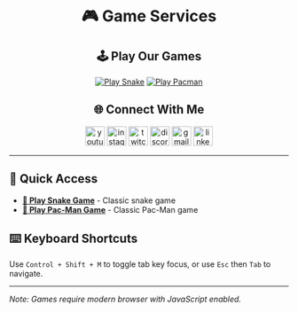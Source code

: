 <div align="center">

# 🎮 Game Services

## 🕹️ Play Our Games

[![Play Snake](https://img.shields.io/badge/Play_Snake-00AA00?style=for-the-badge&logo=snapcraft&logoColor=white)](https://adelenx.github.io/Snake-JavaScript/)
[![Play Pacman](https://img.shields.io/badge/Play_Pacman-FF0000?style=for-the-badge&logo=gamepad&logoColor=white)](https://adelenx.github.io/pacman/)

## 🌐 Connect With Me

<img src="https://img.shields.io/static/v1?message=Youtube&logo=youtube&label=&color=FF0000&logoColor=white&labelColor=&style=for-the-badge" height="35" alt="youtube logo" />
<img src="https://img.shields.io/static/v1?message=Instagram&logo=instagram&label=&color=E4405F&logoColor=white&labelColor=&style=for-the-badge" height="35" alt="instagram logo" />
<img src="https://img.shields.io/static/v1?message=Twitch&logo=twitch&label=&color=9146FF&logoColor=white&labelColor=&style=for-the-badge" height="35" alt="twitch logo" />
<img src="https://img.shields.io/static/v1?message=Discord&logo=discord&label=&color=5865F2&logoColor=white&labelColor=&style=for-the-badge" height="35" alt="discord logo" />
<img src="https://img.shields.io/static/v1?message=Gmail&logo=gmail&label=&color=EA4335&logoColor=white&labelColor=&style=for-the-badge" height="35" alt="gmail logo" />
<img src="https://img.shields.io/static/v1?message=LinkedIn&logo=linkedin&label=&color=0077B5&logoColor=white&labelColor=&style=for-the-badge" height="35" alt="linkedin logo" />

</div>

---

## 🎯 Quick Access
- **[🐍 Play Snake Game](https://adelenx.github.io/Snake-JavaScript/)** - Classic snake game
- **[👻 Play Pac-Man Game](https://adelenx.github.io/pacman/)** - Classic Pac-Man game

## ⌨️ Keyboard Shortcuts
Use `Control + Shift + M` to toggle tab key focus, or use `Esc` then `Tab` to navigate.

---

*Note: Games require modern browser with JavaScript enabled.*

